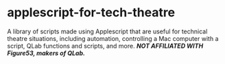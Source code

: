 # applescript-for-tech-theatre
A library of scripts made using Applescript that are useful for technical theatre situations, including automation, controlling a Mac computer with a script, QLab functions and scripts, and more. ***NOT AFFILIATED WITH Figure53, makers of QLab.***
